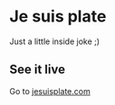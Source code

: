 # Je suis plate

Just a little inside joke ;)

## See it live

Go to [jesuisplate.com](https://jesuisplate.com)
